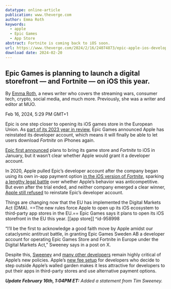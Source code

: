 ```yaml
---
datatype: online-article
publication: www.theverge.com
author: Emma Roth
keywords:
  - apple
  - Epic Games
  - App Store
abstract: Fortnite is coming back to iOS soon.
url: https://www.theverge.com/2024/2/16/24074873/epic-apple-ios-developer-account-eu-games-store-fortnite
download date: 2024-02-20
---
```

## Epic Games is planning to launch a digital storefront — and Fortnite — on iOS this year.

By [Emma Roth](https://www.theverge.com/authors/emma-roth), a news writer who covers the streaming wars, consumer tech, crypto, social media, and much more. Previously, she was a writer and editor at MUO.

Feb 16, 2024, 5:29 PM GMT+1

Epic is one step closer to opening its iOS games store in the European Union. As [part of its 2023 year in review](https://store.epicgames.com/en-US/news/epic-games-store-2023-year-in-review), Epic Games announced Apple has reinstated its developer account, which means it will finally be able to let users download *Fortnite* on iPhones again. 

[Epic first announced](https://www.theverge.com/2024/1/25/24050800/epic-games-store-fortnite-apple-ios-launch-eu-dma) plans to bring its game store and *Fortnite* to iOS in January, but it wasn’t clear whether Apple would grant it a developer account.

In 2020, Apple pulled Epic’s developer account after the company began using its own in-app payment option [in the iOS version of *Fortnite*](https://www.theverge.com/2020/8/13/21366438/apple-fortnite-ios-app-store-violations-epic-payments), sparking [a lengthy legal battle](https://www.theverge.com/2021/9/12/22667694/epic-v-apple-trial-fortnite-judge-yvonne-gonzalez-rogers-final-ruling-injunction-breakdown) over whether Apple’s behavior was anticompetitive. But even after the trial ended, and neither company emerged a clear winner, [Apple still refused](https://www.theverge.com/2021/9/22/22687968/fortnite-ios-epic-apple-appeal-verdict-antitrust) to reinstate Epic’s developer account.

Things are changing now that the EU has implemented the Digital Markets Act (DMA). ==The new rules force Apple to open up its iOS ecosystem to third-party app stores in the EU.== Epic Games says it plans to open its iOS storefront in the EU this year. [[app store]] ^id-958998

“I’ll be the first to acknowledge a good faith move by Apple amidst our cataclysmic antitrust battle, in granting Epic Games Sweden AB a developer account for operating Epic Games Store and Fortnite in Europe under the Digital Markets Act,” Sweeney says in a post on X.

Despite this, [Sweeney](https://www.theverge.com/2024/1/25/24050696/epic-games-tim-sweeney-apple-app-store-response) and [many other developers](https://www.theverge.com/24051818/apple-app-store-dma-eu-developer-response) remain highly critical of Apple’s new policies. Apple’s [new fee setup](https://www.theverge.com/2024/1/26/24051823/apple-third-party-app-stores-50-cent-fee) for developers who decide to step outside Apple’s walled garden makes it less attractive for developers to put their apps in third-party stores and use alternative payment options.

***Update February 16th, 1:04PM ET:** Added a statement from Tim Sweeney.*
